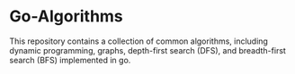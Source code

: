 # Go-Algorithms
This repository contains a collection of common algorithms, including dynamic programming, graphs, depth-first search (DFS), and breadth-first search (BFS) implemented in go.

